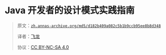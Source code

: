 # Java 开发者的设计模式实践指南

> 原文：[`zh.annas-archive.org/md5/d182b409a082c5b1b9ccb95ee8b8d348`](https://zh.annas-archive.org/md5/d182b409a082c5b1b9ccb95ee8b8d348)
> 
> 译者：[飞龙](https://github.com/wizardforcel)
> 
> 协议：[CC BY-NC-SA 4.0](http://creativecommons.org/licenses/by-nc-sa/4.0/)
